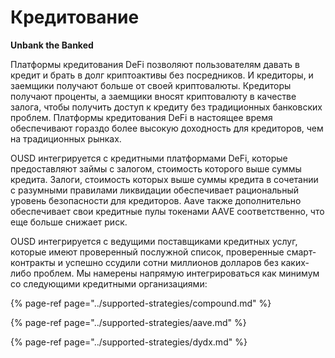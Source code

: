 # Кредитование

**Unbank the Banked**

Платформы кредитования DeFi позволяют пользователям давать в кредит и брать в долг криптоактивы без посредников. И кредиторы, и заемщики получают больше от своей криптовалюты. Кредиторы получают проценты, а заемщики вносят криптовалюту в качестве залога, чтобы получить доступ к кредиту без традиционных банковских проблем. Платформы кредитования DeFi в настоящее время обеспечивают гораздо более высокую доходность для кредиторов, чем на традиционных рынках.

OUSD интегрируется с кредитными платформами DeFi, которые предоставляют займы с залогом, стоимость которого выше суммы кредита. Залоги, стоимость которых выше суммы кредита в сочетании с разумными правилами ликвидации обеспечивает рациональный уровень безопасности для кредиторов. Aave также дополнительно обеспечивает свои кредитные пулы токенами AAVE соответственно, что еще больше снижает риск.

OUSD интегрируется с ведущими поставщиками кредитных услуг, которые имеют проверенный послужной список, проверенные смарт-контракты и успешно ссудили сотни миллионов долларов без каких-либо проблем. Мы намерены напрямую интегрироваться как минимум со следующими кредитными организациями:

{% page-ref page="../supported-strategies/compound.md" %}

{% page-ref page="../supported-strategies/aave.md" %}

{% page-ref page="../supported-strategies/dydx.md" %}











